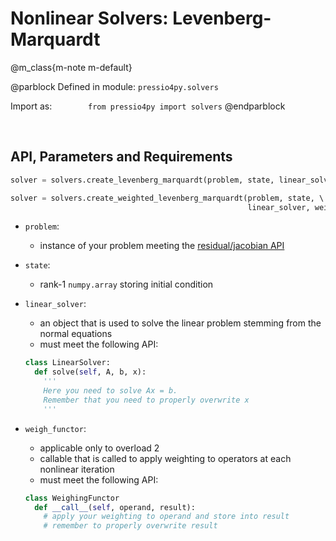 
# Nonlinear Solvers: Levenberg-Marquardt


@m_class{m-note m-default}

@parblock
Defined in module: `pressio4py.solvers`

Import as: &emsp; &emsp; &emsp; `from pressio4py import solvers`
@endparblock

<br/>

## API, Parameters and Requirements

```py
solver = solvers.create_levenberg_marquardt(problem, state, linear_solver)		   (1)

solver = solvers.create_weighted_levenberg_marquardt(problem, state, \			   (2)
													 linear_solver, weigh_functor)
```

- `problem`:
  - instance of your problem meeting
  the [residual/jacobian API](md_pages_components_nonlinsolvers_general.html)

- `state`:
  - rank-1 `numpy.array` storing initial condition

- `linear_solver`:
  - an object that is used to solve the linear problem stemming from the normal equations
  - must meet the following API:
  ```py
  class LinearSolver:
	def solve(self, A, b, x):
	  '''
	  Here you need to solve Ax = b.
	  Remember that you need to properly overwrite x
	  '''
  ```

- `weigh_functor`:
  - applicable only to overload 2
  - callable that is called to apply weighting to operators at each nonlinear iteration
  - must meet the following API:
  ```py
  class WeighingFunctor
	def __call__(self, operand, result):
	  # apply your weighting to operand and store into result
	  # remember to properly overwrite result
  ```
